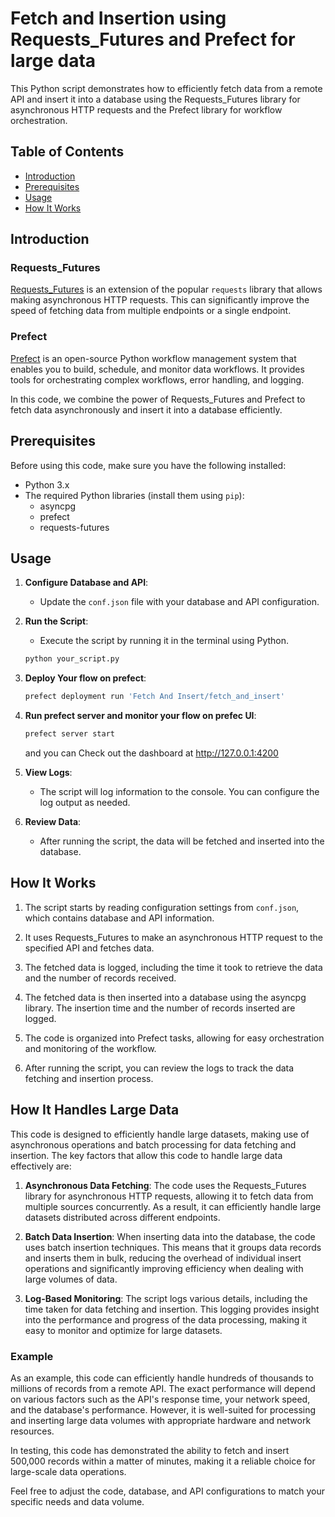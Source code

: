 # Fetch and Insertion using Requests_Futures and Prefect for large data

This Python script demonstrates how to efficiently fetch data from a remote API and insert it into a database using the Requests_Futures library for asynchronous HTTP requests and the Prefect library for workflow orchestration.

## Table of Contents
- [Introduction](#introduction)
- [Prerequisites](#prerequisites)
- [Usage](#usage)
- [How It Works](#how-it-works)

## Introduction

### Requests_Futures
[Requests_Futures](https://github.com/ross/requests-futures) is an extension of the popular `requests` library that allows making asynchronous HTTP requests. This can significantly improve the speed of fetching data from multiple endpoints or a single endpoint.

### Prefect
[Prefect](https://www.prefect.io/) is an open-source Python workflow management system that enables you to build, schedule, and monitor data workflows. It provides tools for orchestrating complex workflows, error handling, and logging.

In this code, we combine the power of Requests_Futures and Prefect to fetch data asynchronously and insert it into a database efficiently.

## Prerequisites

Before using this code, make sure you have the following installed:

- Python 3.x
- The required Python libraries (install them using `pip`):
  - asyncpg
  - prefect
  - requests-futures

## Usage

1. **Configure Database and API**:
   - Update the `conf.json` file with your database and API configuration.

2. **Run the Script**:
   - Execute the script by running it in the terminal using Python.

   ```bash
   python your_script.py
   ```
3. **Deploy Your flow on prefect**:
   ```bash
   prefect deployment run 'Fetch And Insert/fetch_and_insert'
   ```
4. **Run prefect server and monitor your flow on prefec UI**:
   ```bash
   prefect server start
   ```
   and you can Check out the dashboard at http://127.0.0.1:4200

5. **View Logs**:
   - The script will log information to the console. You can configure the log output as needed.

6. **Review Data**:
   - After running the script, the data will be fetched and inserted into the database.

## How It Works

1. The script starts by reading configuration settings from `conf.json`, which contains database and API information.

2. It uses Requests_Futures to make an asynchronous HTTP request to the specified API and fetches data.

3. The fetched data is logged, including the time it took to retrieve the data and the number of records received.

4. The fetched data is then inserted into a database using the asyncpg library. The insertion time and the number of records inserted are logged.

5. The code is organized into Prefect tasks, allowing for easy orchestration and monitoring of the workflow.

6. After running the script, you can review the logs to track the data fetching and insertion process.

## How It Handles Large Data

This code is designed to efficiently handle large datasets, making use of asynchronous operations and batch processing for data fetching and insertion. The key factors that allow this code to handle large data effectively are:

1. **Asynchronous Data Fetching**: The code uses the Requests_Futures library for asynchronous HTTP requests, allowing it to fetch data from multiple sources concurrently. As a result, it can efficiently handle large datasets distributed across different endpoints.

2. **Batch Data Insertion**: When inserting data into the database, the code uses batch insertion techniques. This means that it groups data records and inserts them in bulk, reducing the overhead of individual insert operations and significantly improving efficiency when dealing with large volumes of data.

3. **Log-Based Monitoring**: The script logs various details, including the time taken for data fetching and insertion. This logging provides insight into the performance and progress of the data processing, making it easy to monitor and optimize for large datasets.

### Example

As an example, this code can efficiently handle hundreds of thousands to millions of records from a remote API. The exact performance will depend on various factors such as the API's response time, your network speed, and the database's performance. However, it is well-suited for processing and inserting large data volumes with appropriate hardware and network resources.

In testing, this code has demonstrated the ability to fetch and insert 500,000 records within a matter of minutes, making it a reliable choice for large-scale data operations.

Feel free to adjust the code, database, and API configurations to match your specific needs and data volume.
